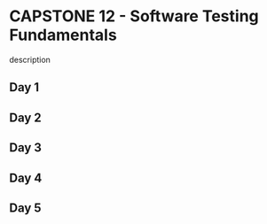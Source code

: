 # CAPSTONE 12 - Software Testing Fundamentals

description


## Day 1


## Day 2


## Day 3


## Day 4


## Day 5

